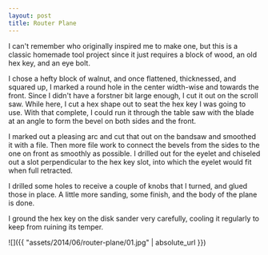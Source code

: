 ```yaml
---
layout: post
title: Router Plane
---
```

I can't remember who originally inspired me to make one, but this is a classic
homemade tool project since it just requires a block of wood, an old hex key,
and an eye bolt.

I chose a hefty block of walnut, and once flattened, thicknessed, and squared
up, I marked a round hole in the center width-wise and towards the front. Since
I didn't have a forstner bit large enough, I cut it out on the scroll saw. While
here, I cut a hex shape out to seat the hex key I was going to use. With that
complete, I could run it through the table saw with the blade at an angle to
form the bevel on both sides and the front.

I marked out a pleasing arc and cut that out on the bandsaw and smoothed it with
a file. Then more file work to connect the bevels from the sides to the one on
front as smoothly as possible. I drilled out for the eyelet and chiseled out
a slot perpendicular to the hex key slot, into which the eyelet would fit when
full retracted.

I drilled some holes to receive a couple of knobs that I turned, and glued those
in place. A little more sanding, some finish, and the body of the plane is done.

I ground the hex key on the disk sander very carefully, cooling it regularly to
keep from ruining its temper.

![]({{ "assets/2014/06/router-plane/01.jpg" | absolute_url }})
